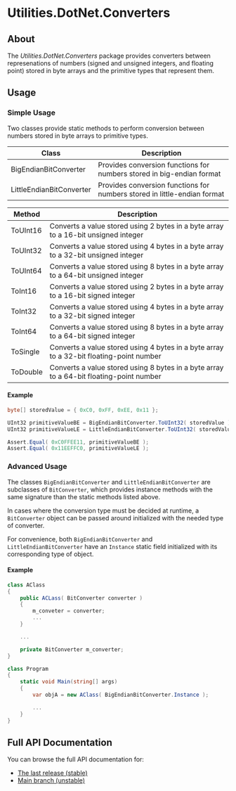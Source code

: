 # Utilities.DotNet.Converters

## About

The _Utilities.DotNet.Converters_ package provides converters between represenations of numbers (signed and unsigned integers, and floating point) stored in byte arrays and the primitive types that represent them.

## Usage

### Simple Usage

Two classes provide static methods to perform conversion between numbers stored in byte arrays to primitive types.

| Class                    | Description                                                              |
|--------------------------|--------------------------------------------------------------------------|
| BigEndianBitConverter    | Provides conversion functions for numbers stored in big-endian format    |
| LittleEndianBitConverter | Provides conversion functions for numbers stored in little-endian format |

| Method   | Description                                                                             |
|--------------------------|-------------------------------------------------------------------------|
| ToUInt16 | Converts a value stored using 2 bytes in a byte array to a 16-bit unsigned integer      |
| ToUInt32 | Converts a value stored using 4 bytes in a byte array to a 32-bit unsigned integer      |
| ToUInt64 | Converts a value stored using 8 bytes in a byte array to a 64-bit unsigned integer      |
| ToInt16  | Converts a value stored using 2 bytes in a byte array to a 16-bit signed integer        |
| ToInt32  | Converts a value stored using 4 bytes in a byte array to a 32-bit signed integer        |
| ToInt64  | Converts a value stored using 8 bytes in a byte array to a 64-bit signed integer        |
| ToSingle | Converts a value stored using 4 bytes in a byte array to a 32-bit floating-point number |
| ToDouble | Converts a value stored using 8 bytes in a byte array to a 64-bit floating-point number |

#### Example

``` CS
byte[] storedValue = { 0xC0, 0xFF, 0xEE, 0x11 };

UInt32 primitiveValueBE = BigEndianBitConverter.ToUInt32( storedValue );
UInt32 primitiveValueLE = LittleEndianBitConverter.ToUInt32( storedValue );

Assert.Equal( 0xC0FFEE11, primitiveValueBE );
Assert.Equal( 0x11EEFFC0, primitiveValueLE );
```

### Advanced Usage

The classes `BigEndianBitConverter` and `LittleEndianBitConverter` are subclasses of `BitConverter`, which provides instance methods with the same signature than the static methods listed above.

In cases where the conversion type must be decided at runtime, a `BitConverter` object can be passed around initialized with the needed type of converter.

For convenience, both `BigEndianBitConverter` and `LittleEndianBitConverter` have an `Instance` static field initialized with its corresponding type of object.

#### Example

``` CS
class AClass
{
	public ACLass( BitConverter converter )
    {
    	m_conveter = converter;
    	...
    }

    ...

    private BitConverter m_converter;
}

class Program
{
	static void Main(string[] args)
    {
    	var objA = new AClass( BigEndianBitConverter.Instance );

    	...
    }
}
```

## Full API Documentation

You can browse the full API documentation for:
 - [The last release (stable)](https://safetwice.github.io/Utilities.DotNet/stable/namespace_utilities_1_1_dot_net_1_1_converters)
 - [Main branch (unstable)](https://safetwice.github.io/Utilities.DotNet/main/namespace_utilities_1_1_dot_net_1_1_converters)
